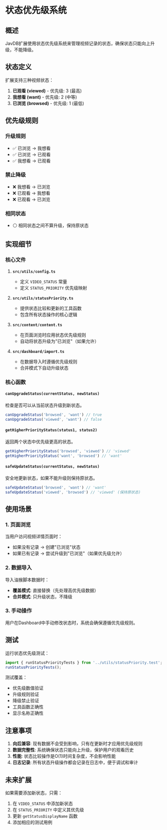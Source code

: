 # 状态优先级系统

## 概述

JavDB扩展使用状态优先级系统来管理视频记录的状态，确保状态只能向上升级，不能降级。

## 状态定义

扩展支持三种视频状态：

1. **已观看 (viewed)** - 优先级: 3 (最高)
2. **我想看 (want)** - 优先级: 2 (中等)  
3. **已浏览 (browsed)** - 优先级: 1 (最低)

## 优先级规则

### 升级规则
- ✅ 已浏览 → 我想看
- ✅ 已浏览 → 已观看
- ✅ 我想看 → 已观看

### 禁止降级
- ❌ 我想看 → 已浏览
- ❌ 已观看 → 我想看
- ❌ 已观看 → 已浏览

### 相同状态
- ⚪ 相同状态之间不算升级，保持原状态

## 实现细节

### 核心文件

1. **`src/utils/config.ts`**
   - 定义 `VIDEO_STATUS` 常量
   - 定义 `STATUS_PRIORITY` 优先级映射

2. **`src/utils/statusPriority.ts`**
   - 提供状态比较和更新的工具函数
   - 包含所有状态操作的核心逻辑

3. **`src/content/content.ts`**
   - 在页面浏览时应用状态优先级规则
   - 自动将状态升级为"已浏览"（如果允许）

4. **`src/dashboard/import.ts`**
   - 在数据导入时遵循优先级规则
   - 合并模式下自动升级状态

### 核心函数

#### `canUpgradeStatus(currentStatus, newStatus)`
检查是否可以从当前状态升级到新状态。

```typescript
canUpgradeStatus('browsed', 'want') // true
canUpgradeStatus('viewed', 'want') // false
```

#### `getHigherPriorityStatus(status1, status2)`
返回两个状态中优先级更高的状态。

```typescript
getHigherPriorityStatus('browsed', 'viewed') // 'viewed'
getHigherPriorityStatus('want', 'browsed') // 'want'
```

#### `safeUpdateStatus(currentStatus, newStatus)`
安全地更新状态，如果不能升级则保持原状态。

```typescript
safeUpdateStatus('browsed', 'want') // 'want'
safeUpdateStatus('viewed', 'browsed') // 'viewed' (保持原状态)
```

## 使用场景

### 1. 页面浏览
当用户访问视频详情页面时：
- 如果没有记录 → 创建"已浏览"状态
- 如果已有记录 → 尝试升级到"已浏览"（如果优先级允许）

### 2. 数据导入
导入油猴脚本数据时：
- **覆盖模式**: 直接替换（先处理高优先级数据）
- **合并模式**: 只升级状态，不降级

### 3. 手动操作
用户在Dashboard中手动修改状态时，系统会确保遵循优先级规则。

## 测试

运行状态优先级测试：

```typescript
import { runStatusPriorityTests } from '../utils/statusPriority.test';
runStatusPriorityTests();
```

测试覆盖：
- 优先级数值验证
- 升级规则验证
- 降级禁止验证
- 工具函数正确性
- 显示名称正确性

## 注意事项

1. **向后兼容**: 现有数据不会受到影响，只有在更新时才应用优先级规则
2. **数据完整性**: 系统确保状态只能向上升级，保护用户的观看历史
3. **性能**: 状态比较操作是O(1)时间复杂度，不会影响性能
4. **日志记录**: 所有状态升级操作都会记录在日志中，便于调试和审计

## 未来扩展

如果需要添加新状态，只需：
1. 在 `VIDEO_STATUS` 中添加新状态
2. 在 `STATUS_PRIORITY` 中定义其优先级
3. 更新 `getStatusDisplayName` 函数
4. 添加相应的测试用例
